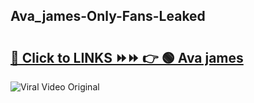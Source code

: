 
 ## Ava_james-Only-Fans-Leaked

# <h2><a href="https://clipsfans.com/Ava_james&ref=git">🔗 Click to LINKS ⏩⏩ 👉 🟢 Ava james </a></h2>

<a href="https://clipsfans.com/Ava_james&ref=git" rel="nofollow" data-target="animated-image.originalLink"><img src="https://i.ibb.co.com/xMMVF88/686577567.gif" alt="Viral Video Original" style="max-width: 100%; display: inline-block;" data-target="animated-image.originalImage"></a>
